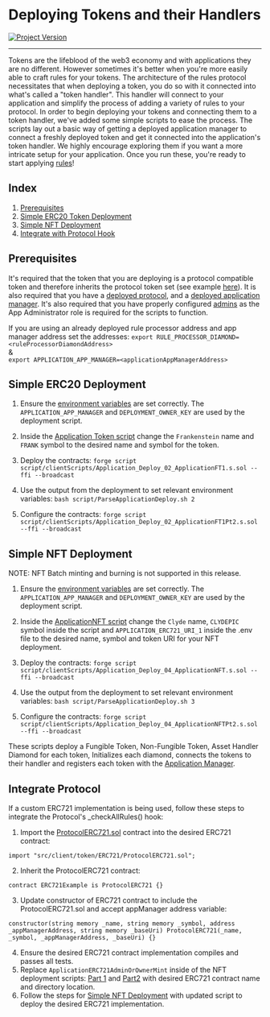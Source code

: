 # Deploying Tokens and their Handlers
[![Project Version][version-image]][version-url]

---

Tokens are the lifeblood of the web3 economy and with applications they are no different. However sometimes it's better when you're more easily able to craft rules for your tokens. The architecture of the rules protocol necessitates that when deploying a token, you do so with it connected into what's called a "token handler". This handler will connect to your application and simplify the process of adding a variety of rules to your protocol. In order to begin deploying your tokens and connecting them to a token handler, we've added some simple scripts to ease the process. The scripts lay out a basic way of getting a deployed application manager to connect a freshly deployed token and get it connected into the application's token handler. We highly encourage exploring them if you want a more intricate setup for your application. Once you run these, you're ready to start applying [rules](../rules/README.md)!

## Index

1. [Prerequisites](#prerequisites)
2. [Simple ERC20 Token Deployment](#simple-erc20-deployment)
3. [Simple NFT Deployment](#simple-nft-deployment)
4. [Integrate with Protocol Hook](#integrate-protocol)

## Prerequisites

It's required that the token that you are deploying is a protocol compatible token and therefore inherits the protocol token set (see example [here](../../../src/example/ERC20/ApplicationERC20.sol)). It is also required that you have a [deployed protocol](./DEPLOY-PROTOCOL.md), and a [deployed application manager](./DEPLOY-APPMANAGER.md). It's also required that you have properly configured [admins](../permissions/ADMIN-ROLES.md) as the App Administrator role is required for the scripts to function.

If you are using an already deployed rule processor address and app manager address set the addresses:
        ````
        export RULE_PROCESSOR_DIAMOND=<ruleProcessorDiamondAddress>
        ````    
        &        
        ````
        export APPLICATION_APP_MANAGER=<applicationAppManagerAddress>
        ````

## Simple ERC20 Deployment

1. Ensure the [environment variables][environment-url] are set correctly. The `APPLICATION_APP_MANAGER` and `DEPLOYMENT_OWNER_KEY` are used by the deployment script. 

2. Inside the [Application Token script](../../../script/clientScripts/Application_Deploy_02_ApplicationFT1.s.sol) change the `Frankenstein` name and `FRANK` symbol to the desired name and symbol for the token. 

3. Deploy the contracts:
        ````
        forge script script/clientScripts/Application_Deploy_02_ApplicationFT1.s.sol --ffi --broadcast
        ````
4. Use the output from the deployment to set relevant environment variables:
        ````
        bash script/ParseApplicationDeploy.sh 2
        ````
5. Configure the contracts:
        ````
        forge script script/clientScripts/Application_Deploy_02_ApplicationFT1Pt2.s.sol --ffi --broadcast
        ````

## Simple NFT Deployment

NOTE: NFT Batch minting and burning is not supported in this release.

1. Ensure the [environment variables][environment-url] are set correctly. The `APPLICATION_APP_MANAGER` and `DEPLOYMENT_OWNER_KEY` are used by the deployment script. 

2. Inside the [ApplicationNFT script](../../../script/clientScripts/Application_Deploy_04_ApplicationNFT.s.sol) change the `Clyde` name, `CLYDEPIC` symbol inside the script and `APPLICATION_ERC721_URI_1` inside the .env file to the desired name, symbol and token URI for your NFT deployment. 

3. Deploy the contracts:
        ````
        forge script script/clientScripts/Application_Deploy_04_ApplicationNFT.s.sol --ffi --broadcast
        ````
4. Use the output from the deployment to set relevant environment variables:
        ````
        bash script/ParseApplicationDeploy.sh 3
        ````
5. Configure the contracts:
        ````
        forge script script/clientScripts/Application_Deploy_04_ApplicationNFTPt2.s.sol --ffi --broadcast
        ````

These scripts deploy a Fungible Token, Non-Fungible Token, Asset Handler Diamond for each token, Initializes each diamond, connects the tokens to their handler and registers each token with the [Application Manager](../architecture/client/application/APPLICATION-MANAGER.md). 

## Integrate Protocol 
If a custom ERC721 implementation is being used, follow these steps to integrate the Protocol's _checkAllRules() hook:

1. Import the [ProtocolERC721.sol](../../../src/client/token/ERC721/ProtocolERC721.sol) contract into the desired ERC721 contract:
```
import "src/client/token/ERC721/ProtocolERC721.sol";
```
2. Inherit the ProtocolERC721 contract: 
```
contract ERC721Example is ProtocolERC721 {} 
```
3. Update constructor of ERC721 contract to include the ProtocolERC721.sol and accept appManager address variable: 
```
constructor(string memory _name, string memory _symbol, address _appManagerAddress, string memory _baseUri) ProtocolERC721(_name, _symbol, _appManagerAddress, _baseUri) {}
```
4. Ensure the desired ERC721 contract implementation compiles and passes all tests. 
5. Replace `ApplicationERC721AdminOrOwnerMint` inside of the NFT deployment scripts: [Part 1](../../../script/clientScripts/Application_Deploy_04_ApplicationNFT.s.sol) and [Part2](../../../script/clientScripts/Application_Deploy_04_ApplicationNFTPt2.s.sol) with desired ERC721 contract name and directory location. 
6. Follow the steps for [Simple NFT Deployment](#simple-nft-deployment) with updated script to deploy the desired ERC721 implementation. 

<!-- These are the body links -->
[ERC721-url]: https://eips.ethereum.org/EIPS/eip-721
[environment-url]: ./SET-ENVIRONMENT.md
[customizations-url]: ../rules/CUSTOMIZATIONS.md

<!-- These are the header links -->
[version-image]: https://img.shields.io/badge/Version-1.3.0-brightgreen?style=for-the-badge&logo=appveyor
[version-url]: https://github.com/thrackle-io/Tron